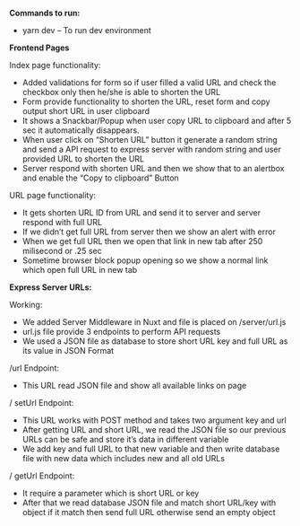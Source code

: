 ﻿**Commands to run:**

 - yarn dev – To run dev environment 


**Frontend Pages**

Index page functionality: 

- Added validations for form so if user filled a valid URL and check the checkbox only then he/she is able to shorten the URL
- Form provide functionality to shorten the URL, reset form and copy output short URL in user clipboard
- It shows a Snackbar/Popup when user copy URL to clipboard and after 5 sec it automatically disappears.
- When user click on “Shorten URL” button it generate a random string and send a API request to express server with random string and user provided URL to shorten the URL
- Server respond with shorten URL and then we show that to an alertbox and enable the “Copy to clipboard” Button

URL page functionality: 

- It gets shorten URL ID from URL and send it to server and server respond with full URL 
- If we didn’t get full URL from server then we show an alert with error
- When we get full URL then we open that link in new tab after 250 milisecond or .25 sec
- Sometime browser block popup opening so we show a normal link which open full URL in new tab

**Express Server URLs:**

Working:

- We added Server Middleware in Nuxt and file is placed on /server/url.js
- url.js file provide 3 endpoints to perform API requests
- We used a JSON file as database to store short URL key and full URL as its value in JSON Format

/url Endpoint:

- This URL read JSON file and show all available links on page

/ setUrl Endpoint:

- This URL works with POST method and takes two argument key and url
- After getting URL and short URL, we read the JSON file so our previous URLs can be safe and store it’s data in different variable
- We add key and full URL to that new variable and then write database file with new data which includes new and all old URLs

/ getUrl Endpoint:

- It require a parameter which is short URL or key 
- After that we read database JSON file and match short URL/key with object if it match then send full URL otherwise send an empty object
    